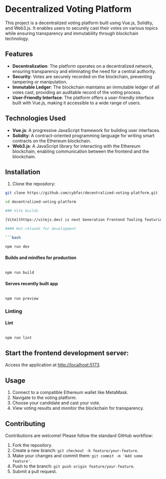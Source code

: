 # Decentralized Voting Platform

This project is a decentralized voting platform built using Vue.js, Solidity, and Web3.js. It enables users to securely cast their votes on various topics while ensuring transparency and immutability through blockchain technology.

## Features

- **Decentralization**: The platform operates on a decentralized network, ensuring transparency and eliminating the need for a central authority.
- **Security**: Votes are securely recorded on the blockchain, preventing tampering or manipulation.
- **Immutable Ledger**: The blockchain maintains an immutable ledger of all votes cast, providing an auditable record of the voting process.
- **User-Friendly Interface**: The platform offers a user-friendly interface built with Vue.js, making it accessible to a wide range of users.

## Technologies Used

- **Vue.js**: A progressive JavaScript framework for building user interfaces.
- **Solidity**: A contract-oriented programming language for writing smart contracts on the Ethereum blockchain.
- **Web3.js**: A JavaScript library for interacting with the Ethereum blockchain, enabling communication between the frontend and the blockchain.

## Installation

1. Clone the repository:

````bash
git clone https://github.com/cybfar/decentralized-voting-platform.git

cd decentralized-voting-platform

### Vite builds

[Vite](https://vitejs.dev) is next Generation Frontend Tooling featuring unbundled web-development

#### Hot-reloads for development

```bash

npm run dev

````

#### Builds and minifies for production

```bash

npm run build

```

#### Serves recently built app

```bash

npm run preview

```

### Linting

#### Lint

```bash

npm run lint

```

## Start the frontend development server:

Access the application at [http://localhost:5173](http://localhost:5173).

## Usage

1. Connect to a compatible Ethereum wallet like MetaMask.
2. Navigate to the voting platform.
3. Choose your candidate and cast your vote.
4. View voting results and monitor the blockchain for transparency.

## Contributing

Contributions are welcome! Please follow the standard GitHub workflow:

1. Fork the repository.
2. Create a new branch: `git checkout -b feature/your-feature`.
3. Make your changes and commit them: `git commit -m 'Add some feature'`.
4. Push to the branch: `git push origin feature/your-feature`.
5. Submit a pull request.

```

```
